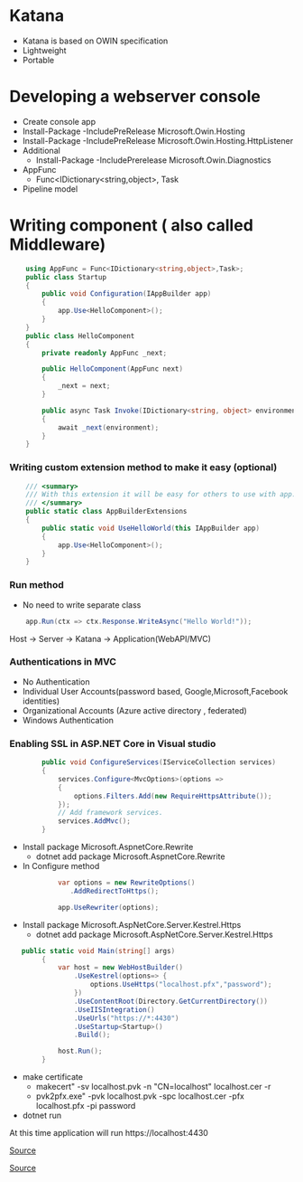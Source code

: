 # Katana
* Katana is based on OWIN specification
* Lightweight
* Portable

# Developing a webserver console
* Create console app
* Install-Package -IncludePreRelease Microsoft.Owin.Hosting
* Install-Package -IncludePreRelease Microsoft.Owin.Hosting.HttpListener
* Additional
    * Install-Package -IncludePrerelease Microsoft.Owin.Diagnostics
* AppFunc
    * Func<IDictionary<string,object>, Task    
* Pipeline model


# Writing component ( also called Middleware)
```csharp
    using AppFunc = Func<IDictionary<string,object>,Task>;
	public class Startup
	{
		public void Configuration(IAppBuilder app)
		{
			app.Use<HelloComponent>();
		}
	}
	public class HelloComponent
	{
		private readonly AppFunc _next;

		public HelloComponent(AppFunc next)
		{
			_next = next;
		}

		public async Task Invoke(IDictionary<string, object> environment)
		{
			await _next(environment);
		}
	}
```

### Writing custom extension method to make it easy (optional)
```csharp
	/// <summary>
	/// With this extension it will be easy for others to use with app.UseHelloWorld();
	/// </summary>
	public static class AppBuilderExtensions
	{
		public static void UseHelloWorld(this IAppBuilder app)
		{
			app.Use<HelloComponent>();
		}
	}
```
### Run method
* No need to write separate class
```csharp
    app.Run(ctx => ctx.Response.WriteAsync("Hello World!"));
```

Host -> Server -> Katana -> Application(WebAPI/MVC)

### Authentications in MVC
* No Authentication
* Individual User Accounts(password based, Google,Microsoft,Facebook identities)
* Organizational Accounts (Azure active directory , federated)
* Windows Authentication

### Enabling SSL in ASP.NET Core in Visual studio

```csharp
        public void ConfigureServices(IServiceCollection services)
        {
            services.Configure<MvcOptions>(options =>
            {
                options.Filters.Add(new RequireHttpsAttribute());
            });
            // Add framework services.
            services.AddMvc();
        }
```
* Install package Microsoft.AspnetCore.Rewrite
  * dotnet add package Microsoft.AspnetCore.Rewrite
* In Configure method
```csharp
            var options = new RewriteOptions()
               .AddRedirectToHttps();

            app.UseRewriter(options);
```
* Install package Microsoft.AspNetCore.Server.Kestrel.Https
  * dotnet add package Microsoft.AspNetCore.Server.Kestrel.Https
```csharp
   public static void Main(string[] args)
        {
            var host = new WebHostBuilder()
                .UseKestrel(options=> {
                    options.UseHttps("localhost.pfx","password");
                })
                .UseContentRoot(Directory.GetCurrentDirectory())
                .UseIISIntegration()
                .UseUrls("https://*:4430")
                .UseStartup<Startup>()
                .Build();

            host.Run();
        }
```
* make certificate
  * makecert" -sv localhost.pvk -n "CN=localhost" localhost.cer -r
  * pvk2pfx.exe" -pvk localhost.pvk -spc localhost.cer -pfx localhost.pfx -pi password
* dotnet run

At this time application will run https://localhost:4430

[Source](http://www.blinkingcaret.com/2017/03/01/https-asp-net-core/)

[Source](https://wildermuth.com/2016/10/26/Testing-SSL-in-ASP-NET-Core)




